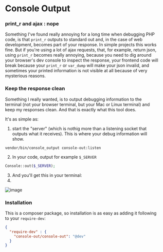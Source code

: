Console Output
==============

### print_r and ajax : nope

Something I've found really annoying for a long time when debugging PHP code, is that `print_r` outputs to standard out and, in the case of web development, becomes part of your response. In simple projects this works fine. But if you're using a lot of ajax requests, that, for example, return json, using `print_r` becomes really annoying, because you need to dig around your browser's dev console to inspect the response, your frontend code will break because your `print_r` or `var_dump` will make your json invalid, and sometimes your printed information is not visible at all because of very mysterious reasons.


### Keep the response clean

Something I really wanted, is to output debugging information to the terminal (not your browser terminal, but your Mac or Linux terminal) and keep my responses clean. And that is exactly what this tool does.

It's as simple as:

1. start the "server" (which is nothig more than a listening socket that outputs what it receives). This is where your debug information will show.
```
vendor/bin/console_output console-out:listen
```

2. In your code, output for example `$_SERVER`
```php
Console::out($_SERVER);
```

3. And you'll get this in your terminal:
4. 
![image](https://f.cloud.github.com/assets/327048/1389762/caa82fbc-3bdf-11e3-95dc-10d63a3fe440.png)


### Installation

This is a composer package, so installation is as easy as adding it following to your `require-dev`:
```json
{
  "require-dev" : {
    "console-out/console-out": "@dev"
  }
}
```
